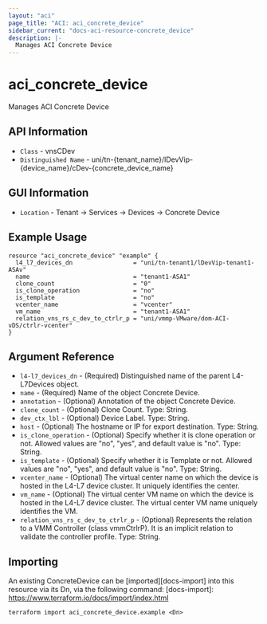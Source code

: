 ```yaml
---
layout: "aci"
page_title: "ACI: aci_concrete_device"
sidebar_current: "docs-aci-resource-concrete_device"
description: |-
  Manages ACI Concrete Device
---
```


# aci_concrete_device #

Manages ACI Concrete Device

## API Information ##

* `Class` - vnsCDev
* `Distinguished Name` - uni/tn-{tenant_name}/lDevVip-{device_name}/cDev-{concrete_device_name}

## GUI Information ##

* `Location` - Tenant -> Services -> Devices -> Concrete Device


## Example Usage ##

```hcl
resource "aci_concrete_device" "example" {
  l4_l7_devices_dn                 = "uni/tn-tenant1/lDevVip-tenant1-ASAv"
  name                             = "tenant1-ASA1"
  clone_count                      = "0"
  is_clone_operation               = "no"
  is_template                      = "no"
  vcenter_name                     = "vcenter"
  vm_name                          = "tenant1-ASA1"
  relation_vns_rs_c_dev_to_ctrlr_p = "uni/vmmp-VMware/dom-ACI-vDS/ctrlr-vcenter"
}
```

## Argument Reference ##

* `l4-l7_devices_dn` - (Required) Distinguished name of the parent L4-L7Devices object.
* `name` - (Required) Name of the object Concrete Device.
* `annotation` - (Optional) Annotation of the object Concrete Device.
* `clone_count` - (Optional) Clone Count. Type: String.
* `dev_ctx_lbl` - (Optional) Device Label. Type: String.
* `host` - (Optional) The hostname or IP for export destination. Type: String.
* `is_clone_operation` - (Optional) Specify whether it is clone operation or not. Allowed values are "no", "yes", and default value is "no". Type: String.
* `is_template` - (Optional) Specify whether it is Template or not. Allowed values are "no", "yes", and default value is "no". Type: String.
* `vcenter_name` - (Optional) The virtual center name on which the device is hosted in the L4-L7 device cluster. It uniquely identifies the center.
* `vm_name` - (Optional) The virtual center VM name on which the device is hosted in the L4-L7 device cluster. The virtual center VM name uniquely identifies the VM. 
* `relation_vns_rs_c_dev_to_ctrlr_p` - (Optional) Represents the relation to a VMM Controller (class vmmCtrlrP). It is an implicit relation to validate the controller profile. Type: String.

## Importing ##

An existing ConcreteDevice can be [imported][docs-import] into this resource via its Dn, via the following command:
[docs-import]: https://www.terraform.io/docs/import/index.html


```
terraform import aci_concrete_device.example <Dn>
```